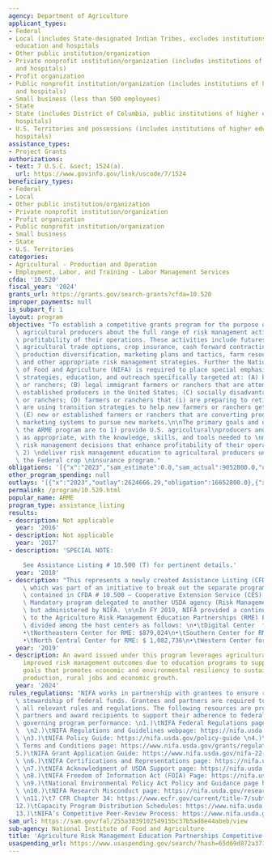 ```yaml
---
agency: Department of Agriculture
applicant_types:
- Federal
- Local (includes State-designated Indian Tribes, excludes institutions of higher
  education and hospitals
- Other public institution/organization
- Private nonprofit institution/organization (includes institutions of higher education
  and hospitals)
- Profit organization
- Public nonprofit institution/organization (includes institutions of higher education
  and hospitals)
- Small business (less than 500 employees)
- State
- State (includes District of Columbia, public institutions of higher education and
  hospitals)
- U.S. Territories and possessions (includes institutions of higher education and
  hospitals)
assistance_types:
- Project Grants
authorizations:
- text: 7 U.S.C. &sect; 1524(a).
  url: https://www.govinfo.gov/link/uscode/7/1524
beneficiary_types:
- Federal
- Local
- Other public institution/organization
- Private nonprofit institution/organization
- Profit organization
- Public nonprofit institution/organization
- Small business
- State
- U.S. Territories
categories:
- Agricultural - Production and Operation
- Employment, Labor, and Training - Labor Management Services
cfda: '10.520'
fiscal_year: '2024'
grants_url: https://grants.gov/search-grants?cfda=10.520
improper_payments: null
is_subpart_f: 1
layout: program
objective: "To establish a competitive grants program for the purpose of educating\
  \ agricultural producers about the full range of risk management activities to enhance\
  \ profitability of their operations. These activities include futures, options,\
  \ agricultural trade options, crop insurance, cash forward contracting, debt reduction,\
  \ production diversification, marketing plans and tactics, farm resources risk reduction,\
  \ and other appropriate risk management strategies. Further the National Institute\
  \ of Food and Agriculture (NIFA) is required to place special emphasis on risk management\
  \ strategies, education, and outreach specifically targeted at: (A) beginning farmers\
  \ or ranchers; (B) legal immigrant farmers or ranchers that are attempting to become\
  \ established producers in the United States; (C) socially disadvantaged farmers\
  \ or ranchers; (D) farmers or ranchers that (i) are preparing to retire; and (ii)\
  \ are using transition strategies to help new farmers or ranchers get started; and\
  \ (E) new or established farmers or ranchers that are converting production and\
  \ marketing systems to pursue new markets.\n\nThe primary goals and objectives of\
  \ the ARME program are to 1) provide U.S. agricultural\nproducers and their families,\
  \ as appropriate, with the knowledge, skills, and tools needed to \nmake informed\
  \ risk management decisions that enhance profitability of their operations, and\
  \ 2) \ndeliver risk management education to agricultural producers underserved by\
  \ the Federal crop \ninsurance program."
obligations: '[{"x":"2023","sam_estimate":0.0,"sam_actual":9052800.0,"usa_spending_actual":11902800.0},{"x":"2024","sam_estimate":0.0,"sam_actual":9052799.0,"usa_spending_actual":12305870.97},{"x":"2025","sam_estimate":0.0,"sam_actual":9052797.0,"usa_spending_actual":0.0}]'
other_program_spending: null
outlays: '[{"x":"2023","outlay":2624666.29,"obligation":16652800.0},{"x":"2024","outlay":8536428.82,"obligation":7706405.25},{"x":"2025","outlay":0.0,"obligation":0.0}]'
permalink: /program/10.520.html
popular_name: ARME
program_type: assistance_listing
results:
- description: Not applicable
  year: '2016'
- description: Not applicable
  year: '2017'
- description: 'SPECIAL NOTE:

    See Assistance Listing # 10.500 (T) for pertinent details.'
  year: '2018'
- description: "This represents a newly created Assistance Listing (CFDA) number,\
    \ which was part of an initiative to break out the separate programs formerly\
    \ contained in CFDA # 10.500 – Cooperative Extension Service (CES). \n\nNOTE:\
    \ Mandatory program delegated to another USDA agency (Risk Management Agency)\
    \ but administered by NIFA. \n\nIn FY 2019, NIFA provided a continuation award\
    \ to the Agriculture Risk Management Education Partnerships (RME) Program Centers\
    \ divided among the host centers as follows: \n•\tDigital Center  for RME: $355,968\n\
    •\tNortheastern Center for RME: $879,024\n•\tSouthern Center for RME: $1,082,736\n\
    •\tNorth Central Center for RME: $ 1,082,736\n•\tWestern Center for RME: $1,082,736"
  year: '2019'
- description: An award issued under this program leverages agricultural producers'
    improved risk management outcomes due to education programs to support USDA strategic
    goals that promotes economic and environmental resiliency to sustain agricultural
    production, rural jobs and economic growth.
  year: '2024'
rules_regulations: "NIFA works in partnership with grantees to ensure responsible\
  \ stewardship of federal funds. Grantees and partners are required to comply with\
  \ all relevant rules and regulations. The following resources are provided to NIFA’s\
  \ partners and award recipients to support their adherence to federal regulations\
  \ governing program performance: \n1.)\tNIFA Federal Regulations page: https://nifa.usda.gov/federal-regulations\
  \  \n2.)\tNIFA Regulations and Guidelines webpage: https://nifa.usda.gov/regulations-and-guidelines\
  \ \n3.)\tNIFA Policy Guide: https://nifa.usda.gov/policy-guide \n4.)\tNIFA Award\
  \ Terms and Conditions page: https://www.nifa.usda.gov/grants/regulations-and-guidelines/terms-conditions\n\
  5.)\tNIFA Grant Application Guide: https://www.nifa.usda.gov/nifa-22-001-nifa-grants-application-guide\
  \ \n6.)\tNIFA Certifications and Representations page: https://nifa.usda.gov/certifications-and-representations\
  \ \n7.)\tNIFA Acknowledgment of USDA Support page: https://nifa.usda.gov/acknowledgment-usda-support-nifa\
  \ \n8.)\tNIFA Freedom of Information Act (FOIA) Page: https://nifa.usda.gov/foia\
  \ \n9.)\tNational Environmental Policy Act Policy and Guidance page https://nifa.usda.gov/nepa-policy-and-guidance\
  \ \n10.)\tNIFA Research Misconduct page: https://nifa.usda.gov/research-misconduct\
  \ \n11.)\t7 CFR Chapter 34: https://www.ecfr.gov/current/title-7/subtitle-B/chapter-XXXIV\n\
  12.)\tCapacity Program Distribution Schedules: https://www.nifa.usda.gov/capacity-program-distribution-schedules\n\
  13.)\tNIFA’s Competitive Peer-Review Process: https://www.nifa.usda.gov/nifa-peer-review-process-competitive-grant-applications"
sam_url: https://sam.gov/fal/255a383910254915bc37b5ad8e44abeb/view
sub-agency: National Institute of Food and Agriculture
title: 'Agriculture Risk Management Education Partnerships Competitive Grants Program  '
usaspending_url: https://www.usaspending.gov/search/?hash=65d69d872a3716c0b4d8c112c97abb41
---
```

